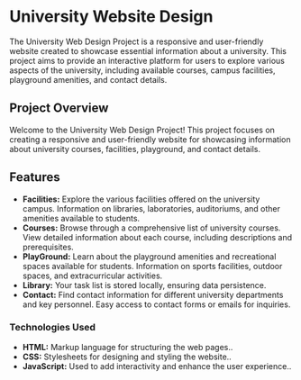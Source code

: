 # University Website Design

The University Web Design Project is a responsive and user-friendly website created to showcase essential information about a university. This project aims to provide an interactive platform for users to explore various aspects of the university, including available courses, campus facilities, playground amenities, and contact details.


## Project Overview

Welcome to the University Web Design Project! This project focuses on creating a responsive and user-friendly website for showcasing information about university courses, facilities, playground, and contact details.

## Features

- **Facilities:** Explore the various facilities offered on the university campus.
Information on libraries, laboratories, auditoriums, and other amenities available to students.
- **Courses:** Browse through a comprehensive list of university courses.
View detailed information about each course, including descriptions and prerequisites.
- **PlayGround:** Learn about the playground amenities and recreational spaces available for students.
Information on sports facilities, outdoor spaces, and extracurricular activities.
- **Library:** Your task list is stored locally, ensuring data persistence.
- **Contact:** Find contact information for different university departments and key personnel.
Easy access to contact forms or emails for inquiries.


### Technologies Used

- **HTML:**  Markup language for structuring the web pages..
- **CSS:** Stylesheets for designing and styling the website..
- **JavaScript:** Used to add interactivity and enhance the user experience..



